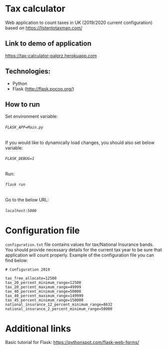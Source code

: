 # Tax calculator

Web application to count taxes in UK (2019/2020 current configuration) based on https://listentotaxman.com/

## Link to demo of application
https://tax-calculator-palprz.herokuapp.com

## Technologies:
- Python
- Flask (http://flask.pocoo.org/)

## How to run
Set environment variable:
###### `FLASK_APP=Main.py`
If you would like to dynamically load changes, you should also set below variable:
###### `FLASK_DEBUG=1`

Run:
###### `flask run`

Go to the below URL:
###### `localhost:5000`

# Configuration file
`configuration.txt` file contains values for tax/National Insurance bands. You should provide necessary details for the current tax year to be sure that application will count properly. Example of the configuration file you can find below:

```
# Configuration 2019

tax_free_allocate=12500
tax_20_percent_minimum_range=12500
tax_20_percent_maximum_range=49999
tax_40_percent_minimum_range=50000
tax_40_percent_maximum_range=149999
tax_45_percent_minimum_range=150000
national_insurance_12_percent_minimum_range=8632
national_insurance_2_percent_minimum_range=50000
```

# Additional links
Basic tutorial for Flask:
https://pythonspot.com/flask-web-forms/
